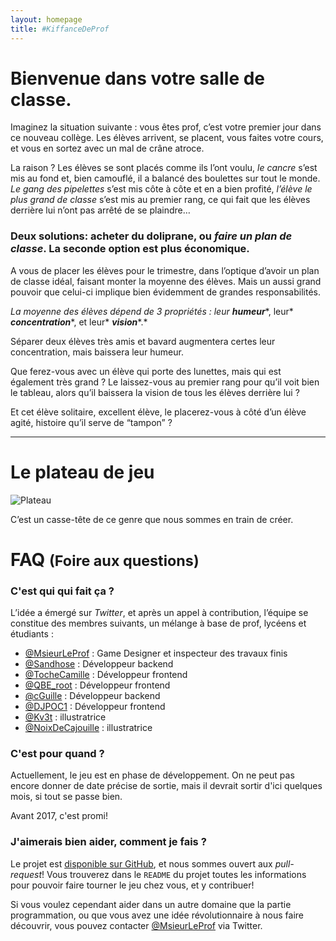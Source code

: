```yaml
---
layout: homepage
title: #KiffanceDeProf
---
```


# Bienvenue dans votre salle de classe.

Imaginez la situation suivante : vous êtes prof, c’est votre premier jour dans ce nouveau collège. Les élèves arrivent, se placent, vous faites votre cours, et vous en sortez avec un mal de crâne atroce.

La raison ? Les élèves se sont placés comme ils l’ont voulu, *le cancre* s’est mis au fond et, bien camouflé, il a balancé des boulettes sur tout le monde. *Le gang des pipelettes* s’est mis côte à côte et en a bien profité, *l’élève le plus grand de classe* s’est mis au premier rang, ce qui fait que les élèves derrière lui n’ont pas arrêté de se plaindre…

### Deux solutions: acheter du doliprane, ou *faire un plan de classe*. La seconde option est plus économique.

A vous de placer les élèves pour le trimestre, dans l’optique d’avoir un plan de classe idéal, faisant monter la moyenne des élèves. Mais un aussi grand pouvoir que celui-ci implique bien évidemment de grandes responsabilités.

*La moyenne des élèves dépend de 3 propriétés : leur* ***humeur****, leur* ***concentration****, et leur* ***vision****.*

Séparer deux élèves très amis et bavard augmentera certes leur concentration, mais baissera leur humeur.

Que ferez-vous avec un élève qui porte des lunettes, mais qui est également très grand ? Le laissez-vous au premier rang pour qu’il voit bien le tableau, alors qu’il baissera la vision de tous les élèves derrière lui ?

Et cet élève solitaire, excellent élève, le placerez-vous à côté d’un élève agité, histoire qu’il serve de “tampon” ?

***

# Le plateau de jeu

![Plateau](http://placehold.it/750x400&text=Screenshot+du+plateau+de+jeu)

C’est un casse-tête de ce genre que nous sommes en train de créer. 

# FAQ <small>(Foire aux questions)</small>

### C'est qui qui fait ça ?

L’idée a émergé sur *Twitter*, et après un appel à contribution, l’équipe se constitue des membres suivants, un mélange à base de prof, lycéens et étudiants :

- [@MsieurLeProf](http://twitter.com/MsieurLeProf) : Game Designer et inspecteur des travaux finis
- [@Sandhose](http://twitter.com/Sandhose) : Développeur backend
- [@TocheCamille](http://twitter.com/TocheCamille) : Développeur frontend
- [@QBE_root](http://twitter.com/QBE_root) : Développeur frontend
- [@cGuille](http://twitter.com/cGuille) : Développeur backend
- [@DJPOC1](http://twitter.com/DJPOC1) : Développeur frontend
- [@Kv3t](http://twitter.com/Kv3t) : illustratrice
- [@NoixDeCajouille](http://twitter.com/NoixDeCajouille) : illustratrice

### C'est pour quand ?

Actuellement, le jeu est en phase de développement. On ne peut pas encore donner de date précise de sortie, mais il devrait sortir d'ici quelques mois, si tout se passe bien.

Avant 2017, c'est promi!

### J'aimerais bien aider, comment je fais ?

Le projet est [disponible sur GitHub](https://github.com/KiffanceDeProf/KiffanceDeProf), et nous sommes ouvert aux *pull-request*! Vous trouverez dans le `README` du projet toutes les informations pour pouvoir faire tourner le jeu chez vous, et y contribuer!

Si vous voulez cependant aider dans un autre domaine que la partie programmation, ou que vous avez une idée révolutionnaire à nous faire découvrir, vous pouvez contacter [@MsieurLeProf](http://twitter.com/MsieurLeProf) via Twitter.
